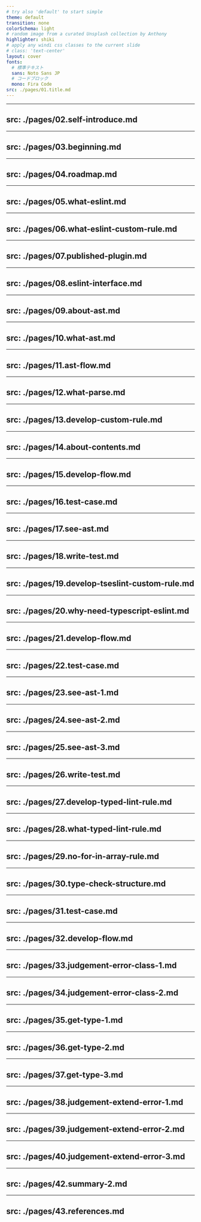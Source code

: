 ```yaml
---
# try also 'default' to start simple
theme: default
transition: none
colorSchema: light
# random image from a curated Unsplash collection by Anthony
highlighter: shiki
# apply any windi css classes to the current slide
# class: 'text-center'
layout: cover
fonts:
  # 標準テキスト
  sans: Noto Sans JP
  # コードブロック
  mono: Fira Code
src: ./pages/01.title.md
---
```


---
src: ./pages/02.self-introduce.md
---

---
src: ./pages/03.beginning.md
---

---
src: ./pages/04.roadmap.md
---

---
src: ./pages/05.what-eslint.md
---

---
src: ./pages/06.what-eslint-custom-rule.md
---

---
src: ./pages/07.published-plugin.md
---

---
src: ./pages/08.eslint-interface.md
---

---
src: ./pages/09.about-ast.md
---

---
src: ./pages/10.what-ast.md
---

---
src: ./pages/11.ast-flow.md
---

---
src: ./pages/12.what-parse.md
---

---
src: ./pages/13.develop-custom-rule.md
---

---
src: ./pages/14.about-contents.md
---

---
src: ./pages/15.develop-flow.md
---

---
src: ./pages/16.test-case.md
---

---
src: ./pages/17.see-ast.md
---

---
src: ./pages/18.write-test.md
---

---
src: ./pages/19.develop-tseslint-custom-rule.md
---

---
src: ./pages/20.why-need-typescript-eslint.md
---

---
src: ./pages/21.develop-flow.md
---

---
src: ./pages/22.test-case.md
---

---
src: ./pages/23.see-ast-1.md
---

---
src: ./pages/24.see-ast-2.md
---

---
src: ./pages/25.see-ast-3.md
---

---
src: ./pages/26.write-test.md
---

---
src: ./pages/27.develop-typed-lint-rule.md
---

---
src: ./pages/28.what-typed-lint-rule.md
---

---
src: ./pages/29.no-for-in-array-rule.md
---

---
src: ./pages/30.type-check-structure.md
---

---
src: ./pages/31.test-case.md
---

---
src: ./pages/32.develop-flow.md
---

---
src: ./pages/33.judgement-error-class-1.md
---

---
src: ./pages/34.judgement-error-class-2.md
---

---
src: ./pages/35.get-type-1.md
---

---
src: ./pages/36.get-type-2.md
---

---
src: ./pages/37.get-type-3.md
---

---
src: ./pages/38.judgement-extend-error-1.md
---

---
src: ./pages/39.judgement-extend-error-2.md
---

---
src: ./pages/40.judgement-extend-error-3.md
---

---
src: ./pages/42.summary-2.md
---

---
src: ./pages/43.references.md
---
